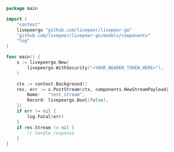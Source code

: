 <!-- Start SDK Example Usage [usage] -->
```go
package main

import (
	"context"
	livepeergo "github.com/livepeer/livepeer-go"
	"github.com/livepeer/livepeer-go/models/components"
	"log"
)

func main() {
	s := livepeergo.New(
		livepeergo.WithSecurity("<YOUR_BEARER_TOKEN_HERE>"),
	)

	ctx := context.Background()
	res, err := s.PostStream(ctx, components.NewStreamPayload{
		Name:   "test_stream",
		Record: livepeergo.Bool(false),
	})
	if err != nil {
		log.Fatal(err)
	}
	if res.Stream != nil {
		// handle response
	}
}

```
<!-- End SDK Example Usage [usage] -->